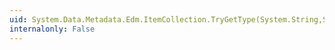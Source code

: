 ```yaml
---
uid: System.Data.Metadata.Edm.ItemCollection.TryGetType(System.String,System.String,System.Data.Metadata.Edm.EdmType@)
internalonly: False
---
```

